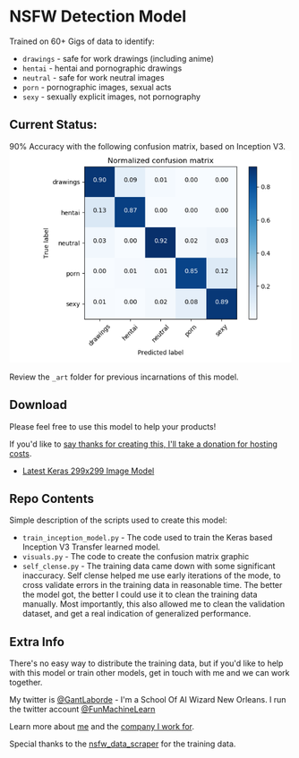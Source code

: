 # NSFW Detection Model

Trained on 60+ Gigs of data to identify:
- `drawings` - safe for work drawings (including anime)
- `hentai` - hentai and pornographic drawings
- `neutral` - safe for work neutral images
- `porn` - pornographic images, sexual acts
- `sexy` - sexually explicit images, not pornography

## Current Status:
90% Accuracy with the following confusion matrix, based on Inception V3.
![nsfw confusion matrix](_art/nsfw_confusion90.png)

Review the `_art` folder for previous incarnations of this model.

## Download
Please feel free to use this model to help your products!  

If you'd like to [say thanks for creating this, I'll take a donation for hosting costs](https://www.paypal.me/GantLaborde).

* [Latest Keras 299x299 Image Model](https://s3.amazonaws.com/nsfwdetector/nsfw.299x299.h5)


## Repo Contents
Simple description of the scripts used to create this model:
* `train_inception_model.py` - The code used to train the Keras based Inception V3 Transfer learned model.
* `visuals.py` - The code to create the confusion matrix graphic
* `self_clense.py` - The training data came down with some significant inaccuracy.  Self clense helped me use early iterations of the mode, to cross validate errors in the training data in reasonable time.   The better the model got, the better I could use it to clean the training data manually.  Most importantly, this also allowed me to clean the validation dataset, and get a real indication of generalized performance.

## Extra Info
There's no easy way to distribute the training data, but if you'd like to help with this model or train other models, get in touch with me and we can work together.  

My twitter is [@GantLaborde](https://twitter.com/GantLaborde) - I'm a School Of AI Wizard New Orleans.  I run the twitter account [@FunMachineLearn](https://twitter.com/FunMachineLearn)

Learn more about [me](http://gantlaborde.com/) and the [company I work for](https://infinite.red/).

Special thanks to the [nsfw_data_scraper](https://github.com/GantMan/nsfw_data_scrapper) for the training data.
